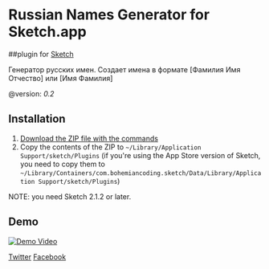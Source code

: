 Russian Names Generator for Sketch.app
=======================
##plugin for [Sketch](http://www.bohemiancoding.com/sketch/)

Генератор русских имен. Создает имена в формате [Фамилия Имя Отчество] или [Имя Фамилия]

@version: *0.2*


## Installation

1. [Download the ZIP file with the commands](https://github.com/parakee/RusNames-for-Sketch.app/archive/master.zip)
2. Copy the contents of the ZIP to `~/Library/Application Support/sketch/Plugins` (if you're using the App Store version of Sketch, you need to copy them to `~/Library/Containers/com.bohemiancoding.sketch/Data/Library/Application Support/sketch/Plugins`)

NOTE: you need Sketch 2.1.2 or later.

## Demo

[![Demo Video](https://photos-2.dropbox.com/t/0/AAClvF82EcmyME-Wz72HtsQbgpizwglkirjyq5PPL55ChA/12/1641179/png/1024x768/3/1400601600/0/2/RusNames.png/LFKawrXKRiFIXLSZAcFbFTQpb-mHPH4GxC7poZFfqV8)](http://www.youtube.com/watch?v=BX97WXqb454)

 
[Twitter](https://twitter.com/parakee140)
[Facebook](https://www.facebook.com/ramil.shaihutdinov)
